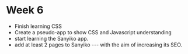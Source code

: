 # Week 6

- Finish learning CSS
- Create a pseudo-app to show CSS and Javascript understanding
- start learning the Sanyiko app.
- add at least 2 pages to Sanyiko --- with the aim of increasing its SEO.
